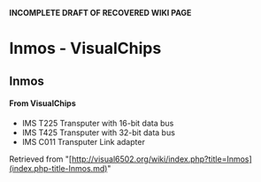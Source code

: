 **INCOMPLETE DRAFT OF RECOVERED WIKI PAGE**

# Inmos - VisualChips

## Inmos

#### From VisualChips

- IMS T225 Transputer with 16-bit data bus
- IMS T425 Transputer with 32-bit data bus
- IMS C011 Transputer Link adapter

Retrieved from "[http://visual6502.org/wiki/index.php?title=Inmos](index.php-title-Inmos.md)"

